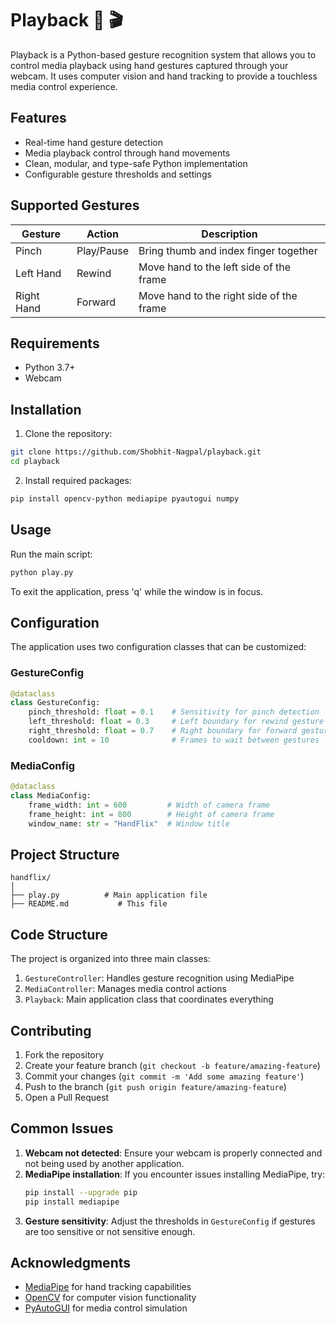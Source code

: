 # Playback 👋 🎬

Playback is a Python-based gesture recognition system that allows you to control media playback using hand gestures captured through your webcam. It uses computer vision and hand tracking to provide a touchless media control experience.

## Features

- Real-time hand gesture detection
- Media playback control through hand movements
- Clean, modular, and type-safe Python implementation
- Configurable gesture thresholds and settings

## Supported Gestures

| Gesture | Action | Description |
|---------|--------|-------------|
| Pinch | Play/Pause | Bring thumb and index finger together |
| Left Hand | Rewind | Move hand to the left side of the frame |
| Right Hand | Forward | Move hand to the right side of the frame |

## Requirements

- Python 3.7+
- Webcam

## Installation

1. Clone the repository:
```bash
git clone https://github.com/Shobhit-Nagpal/playback.git
cd playback
```

2. Install required packages:
```bash
pip install opencv-python mediapipe pyautogui numpy
```

## Usage

Run the main script:
```bash
python play.py
```

To exit the application, press 'q' while the window is in focus.

## Configuration

The application uses two configuration classes that can be customized:

### GestureConfig
```python
@dataclass
class GestureConfig:
    pinch_threshold: float = 0.1    # Sensitivity for pinch detection
    left_threshold: float = 0.3     # Left boundary for rewind gesture
    right_threshold: float = 0.7    # Right boundary for forward gesture
    cooldown: int = 10              # Frames to wait between gestures
```

### MediaConfig
```python
@dataclass
class MediaConfig:
    frame_width: int = 600         # Width of camera frame
    frame_height: int = 800        # Height of camera frame
    window_name: str = "HandFlix"  # Window title
```

## Project Structure

```
handflix/
│
├── play.py          # Main application file
├── README.md           # This file
```

## Code Structure

The project is organized into three main classes:

1. `GestureController`: Handles gesture recognition using MediaPipe
2. `MediaController`: Manages media control actions
3. `Playback`: Main application class that coordinates everything

## Contributing

1. Fork the repository
2. Create your feature branch (`git checkout -b feature/amazing-feature`)
3. Commit your changes (`git commit -m 'Add some amazing feature'`)
4. Push to the branch (`git push origin feature/amazing-feature`)
5. Open a Pull Request

## Common Issues

1. **Webcam not detected**: Ensure your webcam is properly connected and not being used by another application.
2. **MediaPipe installation**: If you encounter issues installing MediaPipe, try:
   ```bash
   pip install --upgrade pip
   pip install mediapipe
   ```
3. **Gesture sensitivity**: Adjust the thresholds in `GestureConfig` if gestures are too sensitive or not sensitive enough.

## Acknowledgments

- [MediaPipe](https://mediapipe.dev/) for hand tracking capabilities
- [OpenCV](https://opencv.org/) for computer vision functionality
- [PyAutoGUI](https://pyautogui.readthedocs.io/) for media control simulation
